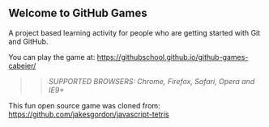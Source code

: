 ## Welcome to GitHub Games

A project based learning activity for people who are getting started with Git and GitHub.

You can play the game at: https://githubschool.github.io/github-games-cabeier/

>> _*SUPPORTED BROWSERS*: Chrome, Firefox, Safari, Opera and IE9+_

This fun open source game was cloned from: https://github.com/jakesgordon/javascript-tetris
